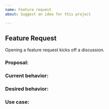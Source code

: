 ```yaml
---
name: Feature request
about: Suggest an idea for this project

---
```


## Feature Request

Opening a feature request kicks off a discussion.

### Proposal:

### Current behavior:

### Desired behavior:

### Use case: <!-- [Why is this important (helps with prioritizing requests)] -->